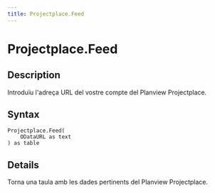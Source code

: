 ```yaml
---
title: Projectplace.Feed
---
```


# Projectplace.Feed


## Description

Introduïu l&#39;adreça URL del vostre compte del Planview Projectplace.


## Syntax

```powerquery
Projectplace.Feed(
    ODataURL as text
) as table
```


## Details

Torna una taula amb les dades pertinents del Planview Projectplace.


